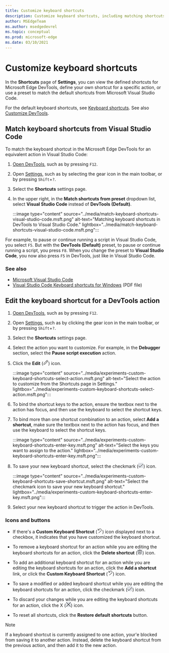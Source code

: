 ```yaml
---
title: Customize keyboard shortcuts
description: Customize keyboard shortcuts, including matching shortcuts from Visual Studio Code.
author: MSEdgeTeam
ms.author: msedgedevrel
ms.topic: conceptual
ms.prod: microsoft-edge
ms.date: 03/10/2021
---
```

# Customize keyboard shortcuts

In the **Shortcuts** page of **Settings**, you can view the defined shortcuts for Microsoft Edge DevTools, define your own shortcut for a specific action, or use a preset to match the default shortcuts from Microsoft Visual Studio Code.

For the default keyboard shortcuts, see [Keyboard shortcuts](../shortcuts/index.md).  See also [Customize DevTools](./index.md#settings).


<!-- ====================================================================== -->
## Match keyboard shortcuts from Visual Studio Code

To match the keyboard shortcut in the Microsoft Edge DevTools for an equivalent action in Visual Studio Code:

1. [Open DevTools](../open/index.md), such as by pressing `F12`.

1. Open [Settings](./index.md#settings), such as by selecting the gear icon in the main toolbar, or by pressing `Shift`+`?`.

1. Select the **Shortcuts** settings page.

1. In the upper right, in the **Match shortcuts from preset** dropdown list, select **Visual Studio Code** instead of **DevTools (Default)**.

   :::image type="content" source="../media/match-keyboard-shortcuts-visual-studio-code.msft.png" alt-text="Matching keyboard shortcuts in DevTools to Visual Studio Code." lightbox="../media/match-keyboard-shortcuts-visual-studio-code.msft.png":::

For example, to pause or continue running a script in Visual Studio Code, you select `F5`.  But with the **DevTools (Default)** preset, to pause or continue running a script, you press `F8`.  When you change the preset to **Visual Studio Code**, you now also press `F5` in DevTools, just like in Visual Studio Code.

### See also

* [Microsoft Visual Studio Code](https://code.visualstudio.com)
* [Visual Studio Code Keyboard shortcuts for Windows](https://code.visualstudio.com/shortcuts/keyboard-shortcuts-windows.pdf) (PDF file)


<!-- ====================================================================== -->
## Edit the keyboard shortcut for a DevTools action

1. [Open DevTools](../open/index.md), such as by pressing `F12`.

1. Open [Settings](./index.md#settings), such as by clicking the gear icon in the main toolbar, or by pressing `Shift`+`?`.

1. Select the **Shortcuts** settings page.

1. Select the action you want to customize.  For example, in the **Debugger** section, select the **Pause script execution** action.

1. Click the **Edit** (![EditKeyboardShortcut.](../media/edit-keyboard-shortcut-icon.msft.png)) icon.

   :::image type="content" source="../media/experiments-custom-keyboard-shortcuts-select-action.msft.png" alt-text="Select the action to customize from the Shortcuts page in Settings." lightbox="../media/experiments-custom-keyboard-shortcuts-select-action.msft.png":::

1. To bind the shortcut keys to the action, ensure the textbox next to the action has focus, and then use the keyboard to select the shortcut keys.

1. To bind more than one shortcut combination to an action, select **Add a shortcut**, make sure the textbox next to the action has focus, and then use the keyboard to select the shortcut keys.

   :::image type="content" source="../media/experiments-custom-keyboard-shortcuts-enter-key.msft.png" alt-text="Select the keys you want to assign to the action." lightbox="../media/experiments-custom-keyboard-shortcuts-enter-key.msft.png":::

1. To save your new keyboard shortcut, select the checkmark (![CheckmarkKeyboardShortcut.](../media/checkmark-keyboard-shortcut-icon.msft.png)) icon.

   :::image type="content" source="../media/experiments-custom-keyboard-shortcuts-save-shortcut.msft.png" alt-text="Select the checkmark icon to save your new keyboard shortcut." lightbox="../media/experiments-custom-keyboard-shortcuts-enter-key.msft.png":::

1. Select your new keyboard shortcut to trigger the action in DevTools.


### Icons and buttons

<!-- keep in same order as screenshot: -->

*  If there's a **Custom Keyboard Shortcut** (![CustomKeyboardShortcut.](../media/custom-keyboard-shortcut-icon.msft.png)) icon displayed next to a checkbox, it indicates that you have customized the keyboard shortcut.

*  To remove a keyboard shortcut for an action while you are editing the keyboard shortcuts for an action, click the **Delete shortcut** (![DeleteKeyboardShortcut.](../media/delete-keyboard-shortcut-icon.msft.png)) icon.

*  To add an additional keyboard shortcut for an action while you are editing the keyboard shortcuts for an action, click the **Add a shortcut** link, or click the **Custom Keyboard Shortcut** (![CustomKeyboardShortcut.](../media/custom-keyboard-shortcut-icon.msft.png)) icon.

*  To save a modified or added keyboard shortcut while you are editing the keyboard shortcuts for an action, click the checkmark (![CheckmarkKeyboardShortcut.](../media/checkmark-keyboard-shortcut-icon.msft.png)) icon.

*  To discard your changes while you are editing the keyboard shortcuts for an action, click the X (![XKeyboardShortcut.](../media/discard-changes-keyboard-shortcut-icon.msft.png)) icon.

*  To reset all shortcuts, click the **Restore default shortcuts** button.

> [!NOTE]
> If a keyboard shortcut is currently assigned to one action, your'e blocked from saving it to another action.  Instead, delete the keyboard shortcut from the previous action, and then add it to the new action.
